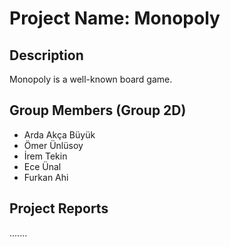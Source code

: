 # Project Name: Monopoly

Description
-
Monopoly is a well-known board game.

Group Members (Group 2D)
-
* Arda Akça Büyük
* Ömer Ünlüsoy
* İrem Tekin
* Ece Ünal
* Furkan Ahi

Project Reports
-
.......
